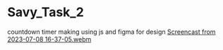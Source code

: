 # Savy_Task_2
countdown timer making using js and figma for design 
[Screencast from 2023-07-08 16-37-05.webm](https://github.com/psychovaibh/Savy_Task_2/assets/72730301/bac30b83-35f8-45c9-b1de-37082b7051dc)
